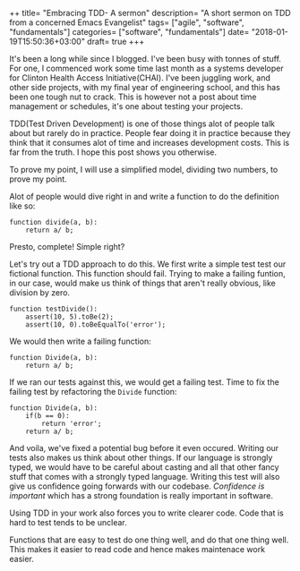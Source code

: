 ++
title= "Embracing TDD- A sermon"
description= "A short sermon on TDD from a concerned Emacs Evangelist"
tags= ["agile", "software", "fundamentals"]
categories= ["software", "fundamentals"]
date= "2018-01-19T15:50:36+03:00"
draft= true
+++

It's been a long while since I blogged. I've been busy with tonnes of stuff. For one, I commenced work some time last month as a systems developer for Clinton Health Access Initiative(CHAI). I've been juggling work, and other side projects, with my final year of engineering school, and this has been one tough nut to crack. This is however not a post about time management or schedules, it's one about testing your projects.

TDD(Test Driven Development) is one of those things alot of people talk about but rarely do in practice. People fear doing it in practice because they think that it consumes alot of time and increases development costs. This is far from the truth. I hope this post shows you otherwise.

To prove my point, I will use a simplified model, dividing two numbers, to prove my point.

Alot of people would dive right in and write a function to do the definition like so:

```
function divide(a, b):
    return a/ b;
```

Presto, complete! Simple right?

Let's try out a TDD approach to do this. We first write a simple test test our fictional function. This function should fail. Trying to make a failing funtion, in our case, would make us think of things that aren't really obvious, like division by zero.

```
function testDivide():
    assert(10, 5).toBe(2);
    assert(10, 0).toBeEqualTo('error');
```

We would then write a failing function:

```
function Divide(a, b):
    return a/ b;
```

If we ran our tests against this, we would get a failing test. Time to fix the failing test by refactoring the `Divide` function:

```
function Divide(a, b):
    if(b == 0):
        return 'error';
    return a/ b;
```

And voila, we've fixed a potential bug before it even occured. Writing our tests also makes us think about other things. If our language is strongly typed, we would have to be careful about casting and all that other fancy stuff that comes with a strongly typed language. Writing this test will also give us confidence going forwards with our codebase. *Confidence is important* which has a strong foundation is really important in software.

Using TDD in your work also forces you to write clearer code. Code that is hard to test tends to be unclear.

Functions that are easy to test do one thing well, and do that one thing well. This makes it easier to read code and hence makes maintenace work easier.
